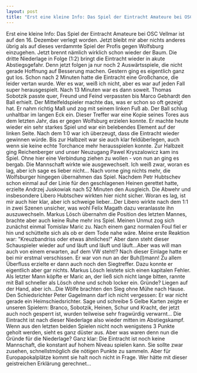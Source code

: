 ```yaml
---
layout: post
title: "Erst eine kleine Info: Das Spiel der Eintracht Amateure bei OSC Vellmar ist auf den 16."
---
```


Erst eine kleine Info: Das Spiel der Eintracht Amateure bei OSC Vellmar ist auf den 16. Dezember verlegt worden. Jetzt bleibt mir aber nichts anderes übrig als auf dieses verdammte Spiel der Profis gegen Wolfsburg einzugehen. Jetzt brennt nämlich wirklich schon wieder der Baum. Die dritte Niederlage in Folge (1:2) bringt die Eintracht wieder in akute Abstiegsgefahr. Denn jetzt folgen ja nur noch 2 Auswärtsspiele, die nicht gerade Hoffnung auf Besserung machen. Gestern ging es eigentlich ganz gut los. Schon nach 2 Minuten hatte die Eintracht eine Großchance, die leider vertan wurde. Wer es war, weiß ich nicht, aber es war auf jeden Fall super herausgespielt. Nach 13 Minuten war es dann soweit. Thomas Sobotzik passte quer, Freund und Feind verpassten bis Marco Gebhardt den Ball erhielt. Der Mittelfeldspieler machte das, was er schon so oft gezeigt hat. Er nahm richtig Maß und zog mit seinem linken Fuß ab. Der Ball schlug unhaltbar im langen Eck ein. Dieser Treffer war eine Kopie seines Tores aus dem letzten Jahr, das er gegen Wolfsburg erzielen konnte. Er machte heute wieder ein sehr starkes Spiel und war ein belebendes Element auf der linken Seite. Nach dem 1:0 war ich überzeugt, dass die Eintracht wieder gewinnen würde. Bis zur Halbzeit war sie auch klar feldüberlegen, auch wenn sie keine echte Torchance mehr herausspielen konnte. Zur Halbzeit ging Reichenberger und unser Neuzugang Pawel Kryszalowicz kam ins Spiel. Ohne hier eine Verbindung ziehen zu wollen - von nun an ging es bergab. Die Mannschaft wirkte wie ausgewechselt. Ich weiß zwar, woran es lag, aber ich sage es lieber nicht... Nach vorne ging nichts mehr, die Wolfsburger hingegen übernahmen das Spiel. Nachdem Petr Hubtschev schon einmal auf der Linie für den geschlagenen Heinen gerettet hatte, erzielte Andrzej Juskowiak nach 52 Minuten den Ausgleich. Die Abwehr und insbesondere Libero Hubtschev wirkten hier nicht sicher. Woran es lag, ist mir auch hier klar, aber ich schweige lieber...Der Libero wirkte nach dem 1:1 in zwei Szenen unsicher, was wohl Felix Magath dazu veranlasste ihn auszuwechseln. Markus Lösch übernahm die Position des letzten Mannes, brachte aber auch keine Ruhe mehr ins Spiel. Meinen Unmut zog sich zunächst einmal Tomislav Maric zu. Nach einem ganz normalen Foul fiel er hin und schüttelte sich als ob er dem Tode nahe wäre. Meine erste Reaktion war: "Kreuzbandriss oder etwas ähnliches!" Aber dann steht dieser Schauspieler wieder auf und läuft und läuft und läuft...Aber was will man auch von einem erwarten, auf dem VW steht!? Nach dieser Einlage hatte er bei mir erstmal verschissen. Er war von nun an der Buh(l)mann! Zu allem Überfluss erzielte er dann auch noch den Siegtreffer. Dazu konnte er eigentlich aber gar nichts. Markus Lösch leistete sich einen kapitalen Fehler. Als letzter Mann köpfte er Maric an, der ließ sich nicht lange bitten, rannte mit Ball schneller als Lösch ohne und schob locker ein. Gründe? Liegen auf der Hand, aber ich...Die Wölfe brachten den Sieg ohne Mühe nach Hause. Den Schiedsrichter Peter Gagelmann darf ich nicht vergessen: Er war nicht gerade ein Heimschiedsrichter. Sage und schreibe 5 Gelbe Karten zeigte er unseren Spielern: Branco, Sobotzik, Heinen, Schur und Kracht, der jetzt auch noch gesperrt ist, wurden teilweise sehr fragwürdig verwarnt... Die Eintracht ist nach dieser Niederlage also wieder mitten im Abstiegskampf. Wenn aus den letzten beiden Spielen nicht noch wenigstens 3 Punkte geholt werden, sieht es ganz düster aus. Aber was waren denn nun die Gründe für die Niederlage? Ganz klar: Die Eintracht ist noch keine Mannschaft, die konstant auf hohem Niveau spielen kann. Sie sollte zwar zusehen, schnellstmöglich die nötigen Punkte zu sammeln. Aber für Europapokalplätze kommt sie halt noch nicht in Frage. Wer hätte mit dieser geistreichen Erklärung gerechnet...
